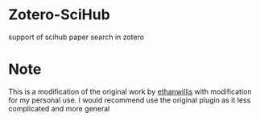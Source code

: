 # Zotero-SciHub
support of scihub paper search in zotero

# Note 
This is a modification of the original work by [ethanwillis](https://github.com/ethanwillis/zotero-scihub) with modification for my personal use.
I would recommend use the original plugin as it less complicated and more general
